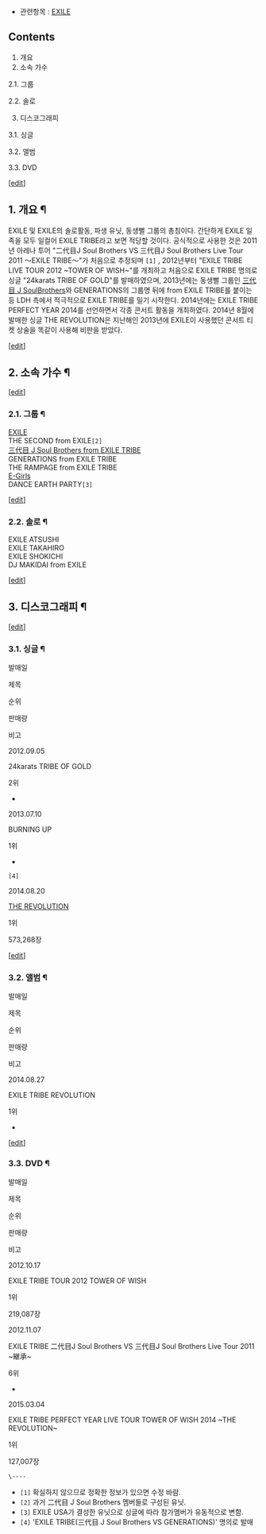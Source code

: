   * 관련항목 : [EXILE](EXILE.md)  

## Contents

    

1. 개요 
2. 소속 가수 
    

2.1. 그룹

2.2. 솔로

3. 디스코그래피 
    

3.1. 싱글

3.2. 앨범

3.3. DVD

[[edit](http://rigvedawiki.net/r1/wiki.php/EXILE%20TRIBE?action=edit&section=1
)]

## 1. 개요 ¶

EXILE 및 EXILE의 솔로활동, 파생 유닛, 동생뻘 그룹의 총칭이다. 간단하게 EXILE 일족을 모두 일컬어 EXILE TRIBE라고
보면 적당할 것이다. 공식적으로 사용한 것은 2011년 아레나 투어 "二代目J Soul Brothers VS 三代目J Soul
Brothers Live Tour 2011 〜EXILE TRIBE〜"가 처음으로 추정되며 `[1]` , 2012년부터 "EXILE TRIBE
LIVE TOUR 2012 ~TOWER OF WISH~"를 개최하고 처음으로 EXILE TRIBE 명의로 싱글 "24karats TRIBE
OF GOLD"를 발매하였으며, 2013년에는 동생뻘 그룹인 [三代目 J SoulBrothers](J%20Soul%20Brothers.md)와 GENERATIONS의 그룹명 뒤에 from EXILE TRIBE를
붙이는 등 LDH 측에서 적극적으로 EXILE TRIBE를 밀기 시작한다. 2014년에는 EXILE TRIBE PERFECT YEAR
2014를 선언하면서 각종 콘서트 활동을 개최하였다. 2014년 8월에 발매한 싱글 THE REVOLUTION은 지난해인 2013년에
EXILE이 사용했던 콘서트 티켓 상술을 똑같이 사용해 비판을 받았다.

  

[[edit](http://rigvedawiki.net/r1/wiki.php/EXILE%20TRIBE?action=edit&section=2
)]

## 2. 소속 가수 ¶

[[edit](http://rigvedawiki.net/r1/wiki.php/EXILE%20TRIBE?action=edit&section=3
)]

### 2.1. 그룹 ¶

[EXILE](EXILE.md)  
THE SECOND from EXILE`[2]`  
[三代目 J Soul Brothers from EXILE TRIBE](J%20Soul%20Brothers.md)  
GENERATIONS from EXILE TRIBE  
THE RAMPAGE from EXILE TRIBE  
[E-Girls](E-Girls.md)  
DANCE EARTH PARTY`[3]`

[[edit](http://rigvedawiki.net/r1/wiki.php/EXILE%20TRIBE?action=edit&section=4
)]

### 2.2. 솔로 ¶

EXILE ATSUSHI  
EXILE TAKAHIRO  
EXILE SHOKICHI  
DJ MAKIDAI from EXILE

  

[[edit](http://rigvedawiki.net/r1/wiki.php/EXILE%20TRIBE?action=edit&section=5
)]

## 3. 디스코그래피 ¶

[[edit](http://rigvedawiki.net/r1/wiki.php/EXILE%20TRIBE?action=edit&section=6
)]

### 3.1. 싱글 ¶

발매일

제목

순위

판매량

비고

2012.09.05

24karats TRIBE OF GOLD

2위

-

2013.07.10

BURNING UP

1위

-
`[4]`

2014.08.20

[THE REVOLUTION](THE%20REVOLUTION.md)

1위

573,268장

[[edit](http://rigvedawiki.net/r1/wiki.php/EXILE%20TRIBE?action=edit&section=7
)]

### 3.2. 앨범 ¶

발매일

제목

순위

판매량

비고

2014.08.27

EXILE TRIBE REVOLUTION

1위

-

[[edit](http://rigvedawiki.net/r1/wiki.php/EXILE%20TRIBE?action=edit&section=8
)]

### 3.3. DVD ¶

발매일

제목

순위

판매량

비고

2012.10.17

EXILE TRIBE TOUR 2012 TOWER OF WISH

1위

219,087장

2012.11.07

EXILE TRIBE 二代目J Soul Brothers VS 三代目J Soul Brothers Live Tour 2011 ~継承~

6위

-

2015.03.04

EXILE TRIBE PERFECT YEAR LIVE TOUR TOWER OF WISH 2014 ~THE REVOLUTION~

1위

127,007장

`\----`

  * `[1]` 확실하지 않으므로 정확한 정보가 있으면 수정 바람.
  * `[2]` 과거 二代目 J Soul Brothers 멤버들로 구성된 유닛.
  * `[3]` EXILE USA가 결성한 유닛으로 싱글에 따라 참가멤버가 유동적으로 변함.
  * `[4]` 'EXILE TRIBE(三代目 J Soul Brothers VS GENERATIONS)' 명의로 발매

